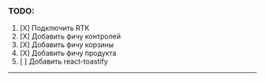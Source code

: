 ### TODO:

1. [X] Подключить RTK
2. [X] Добавить фичу контролей
3. [X] Добавить фичу корзины
4. [X] Добавить фичу продукта
5. [ ] Добавить react-toastify


---
